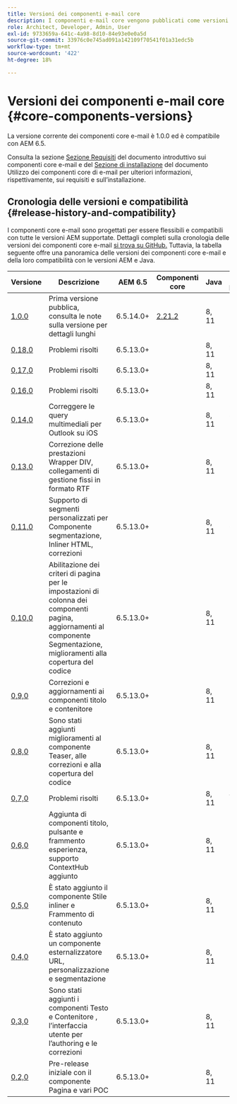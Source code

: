 ```yaml
---
title: Versioni dei componenti e-mail core
description: I componenti e-mail core vengono pubblicati come versioni .
role: Architect, Developer, Admin, User
exl-id: 9733659a-641c-4a98-8d10-84e93e0e0a5d
source-git-commit: 33976c0e745ad091a142109f70541f01a31edc5b
workflow-type: tm+mt
source-wordcount: '422'
ht-degree: 18%

---
```



# Versioni dei componenti e-mail core {#core-components-versions}

La versione corrente dei componenti core e-mail è 1.0.0 ed è compatibile con AEM 6.5.

Consulta la sezione [Sezione Requisiti](/help/email/introduction.md#requirements) del documento introduttivo sui componenti core e-mail e del [Sezione di installazione](/help/email/using.md#installing-the-email-core-components) del documento Utilizzo dei componenti core di e-mail per ulteriori informazioni, rispettivamente, sui requisiti e sull’installazione.

## Cronologia delle versioni e compatibilità {#release-history-and-compatibility}

I componenti core e-mail sono progettati per essere flessibili e compatibili con tutte le versioni AEM supportate. Dettagli completi sulla cronologia delle versioni dei componenti core e-mail [si trova su GitHub.](https://github.com/adobe/aem-core-email-components/releases) Tuttavia, la tabella seguente offre una panoramica delle versioni dei componenti core e-mail e della loro compatibilità con le versioni AEM e Java.

| Versione | Descrizione | AEM 6.5 | Componenti core  | Java | Data di pubblicazione |
|---|---|---|---|---|---|
| [1.0.0](https://github.com/adobe/aem-core-email-components/releases/tag/core.email.components.reactor-1.0.0) | Prima versione pubblica, consulta le note sulla versione per dettagli lunghi | 6.5.14.0+ | [2.21.2](/help/versions.md) | 8, 11 | 29 novembre 2022 |
| [0,18,0](https://github.com/adobe/aem-core-email-components/releases/tag/v0.18.0) | Problemi risolti | 6.5.13.0+ |  | 8, 11 | 30 settembre 2022 |
| [0,17,0](https://github.com/adobe/aem-core-email-components/releases/tag/v0.17.0) | Problemi risolti | 6.5.13.0+ |  | 8, 11 | 27 settembre 2022 |
| [0,16,0](https://github.com/adobe/aem-core-email-components/releases/tag/v0.16.0) | Problemi risolti | 6.5.13.0+ |  | 8, 11 | 14 settembre 2022 |
| [0,14,0](https://github.com/adobe/aem-core-email-components/releases/tag/v0.14.0) | Correggere le query multimediali per Outlook su iOS | 6.5.13.0+ |  | 8, 11 | 8 agosto 2022 |
| [0,13,0](https://github.com/adobe/aem-core-email-components/releases/tag/v0.13.0) | Correzione delle prestazioni Wrapper DIV, collegamenti di gestione fissi in formato RTF | 6.5.13.0+ |  | 8, 11 | 27 luglio 2022 |
| [0,11,0](https://github.com/adobe/aem-core-email-components/releases/tag/v0.11.0) | Supporto di segmenti personalizzati per Componente segmentazione, Inliner HTML, correzioni | 6.5.13.0+ |  | 8, 11 | 6 luglio 2022 |
| [0,10,0](https://github.com/adobe/aem-core-email-components/releases/tag/v0.10.0) | Abilitazione dei criteri di pagina per le impostazioni di colonna dei componenti pagina, aggiornamenti al componente Segmentazione, miglioramenti alla copertura del codice | 6.5.13.0+ |  | 8, 11 | 15 giugno 2022 |
| [0,9,0](https://github.com/adobe/aem-core-email-components/releases/tag/v0.9.0) | Correzioni e aggiornamenti ai componenti titolo e contenitore | 6.5.13.0+ |  | 8, 11 | 1 giugno 2022 |
| [0,8,0](https://github.com/adobe/aem-core-email-components/releases/tag/v0.8.0) | Sono stati aggiunti miglioramenti al componente Teaser, alle correzioni e alla copertura del codice | 6.5.13.0+ |  | 8, 11 | 19 maggio 2022 |
| [0,7,0](https://github.com/adobe/aem-core-email-components/releases/tag/v0.7.0) | Problemi risolti | 6.5.13.0+ |  | 8, 11 | 4 maggio 2022 |
| [0,6,0](https://github.com/adobe/aem-core-email-components/releases/tag/v0.6.0) | Aggiunta di componenti titolo, pulsante e frammento esperienza, supporto ContextHub aggiunto | 6.5.13.0+ |  | 8, 11 | 20 aprile 2022 |
| [0,5,0](https://github.com/adobe/aem-core-email-components/releases/tag/v0.5.0) | È stato aggiunto il componente Stile inliner e Frammento di contenuto | 6.5.13.0+ |  | 8, 11 | 7 aprile 2022 |
| [0,4,0](https://github.com/adobe/aem-core-email-components/releases/tag/v0.4.0) | È stato aggiunto un componente esternalizzatore URL, personalizzazione e segmentazione | 6.5.13.0+ |  | 8, 11 | 23 marzo 2022 |
| [0,3,0](https://github.com/adobe/aem-core-email-components/releases/tag/v0.3.0) | Sono stati aggiunti i componenti Testo e Contenitore , l’interfaccia utente per l’authoring e le correzioni | 6.5.13.0+ |  | 8, 11 | 9 marzo 2022 |
| [0,2,0](https://github.com/adobe/aem-core-email-components/releases/tag/v0.2.0) | Pre-release iniziale con il componente Pagina e vari POC | 6.5.13.0+ |  | 8, 11 | 24 febbraio 2022 |
